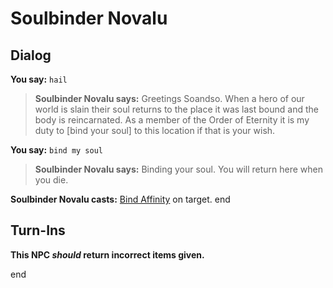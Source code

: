 # Soulbinder Novalu
## Dialog

**You say:** `hail`



>**Soulbinder Novalu says:** Greetings Soandso. When a hero of our world is slain their soul returns to the place it was last bound and the body is reincarnated. As a member of the Order of Eternity it is my duty to [bind your soul] to this location if that is your wish.

**You say:** `bind my soul`



>**Soulbinder Novalu says:** Binding your soul. You will return here when you die.


**Soulbinder Novalu casts:** [Bind Affinity](/spell/2049) on target.
end

## Turn-Ins



**This NPC *should* return incorrect items given.**

end